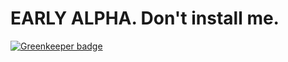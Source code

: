 # EARLY ALPHA. Don't install me.

[![Greenkeeper badge](https://badges.greenkeeper.io/equinusocio/vsc-material-theme-icons.svg)](https://greenkeeper.io/)
